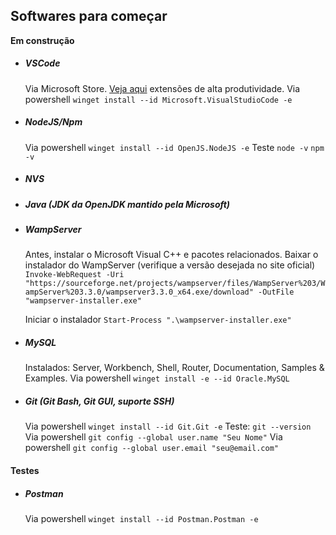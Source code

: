 ## Softwares para começar
**Em construção**

- ##### VSCode
  Via Microsoft Store. [Veja aqui](../vscode/extensions-vscode.md) extensões de alta produtividade.
  Via powershell `winget install --id Microsoft.VisualStudioCode -e`

- ##### NodeJS/Npm
  Via powershell `winget install --id OpenJS.NodeJS -e`
  Teste `node -v` `npm -v`

- ##### NVS

- ##### Java (JDK da OpenJDK mantido pela Microsoft)

- ##### WampServer
  Antes, instalar o Microsoft Visual C++ e pacotes relacionados.
  Baixar o instalador do WampServer (verifique a versão desejada no site oficial) `Invoke-WebRequest -Uri "https://sourceforge.net/projects/wampserver/files/WampServer%203/WampServer%203.3.0/wampserver3.3.0_x64.exe/download" -OutFile "wampserver-installer.exe"`

  Iniciar o instalador `Start-Process ".\wampserver-installer.exe"`

- ##### MySQL
  Instalados: Server, Workbench, Shell, Router, Documentation, Samples & Examples.
  Via powershell `winget install -e --id Oracle.MySQL`

- ##### Git (Git Bash, Git GUI, suporte SSH)
  Via powershell `winget install --id Git.Git -e`
  Teste: `git --version`
  Via powershell `git config --global user.name "Seu Nome"`
  Via powershell `git config --global user.email "seu@email.com"`


#### Testes
- ##### Postman
  Via powershell `winget install --id Postman.Postman -e`
